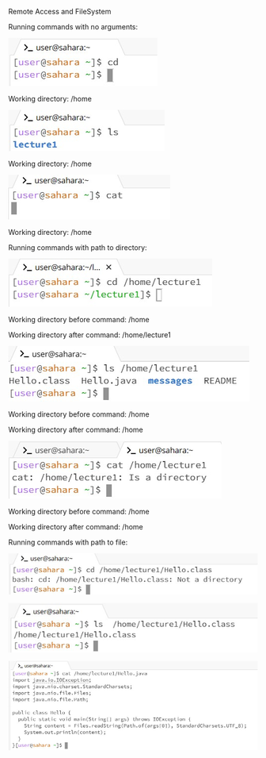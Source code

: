 Remote Access and FileSystem



Running commands with no arguments:

![Image](CD.jpg)

Working directory: /home

![Image](LS.jpg)

Working directory: /home

![Image](CAT.jpg)

Working directory: /home

Running commands with path to directory:

![Image](CDdirectory.jpg)

Working directory before command: /home

Working directory after command: /home/lecture1

![Image](LSdirectory.jpg)

Working directory before command: /home

Working directory after command: /home

![Image](CATdirectory.jpg)

Working directory before command: /home

Working directory after command: /home

Running commands with path to file:

![Image](CDfile.jpg)

![Image](LSfile.jpg)

![Image](CATfile.jpg)
